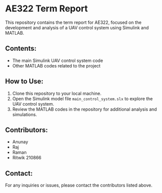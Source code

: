# AE322 Term Report

This repository contains the term report for AE322, focused on the development and analysis of a UAV control system using Simulink and MATLAB.


## Contents:

- The main Simulink UAV control system code
- Other MATLAB codes related to the project

## How to Use:

1. Clone this repository to your local machine.
2. Open the Simulink model file `main_control_system.slx` to explore the UAV control system.
3. Review the MATLAB codes in the repository for additional analysis and simulations.

## Contributors:

- Anunay
- Raj
- Raman
- Ritwik 210866

## Contact:

For any inquiries or issues, please contact the contributors listed above.
